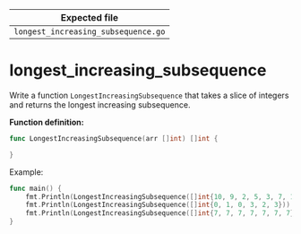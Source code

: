 | Expected file                       |
| ----------------------------------- |
| `longest_increasing_subsequence.go` |

# longest_increasing_subsequence

Write a function `LongestIncreasingSubsequence` that takes a slice of integers and returns the longest increasing subsequence.

**Function definition:**

```go
func LongestIncreasingSubsequence(arr []int) []int {

}
```

Example:

```go
func main() {
    fmt.Println(LongestIncreasingSubsequence([]int{10, 9, 2, 5, 3, 7, 101, 18})) // [2, 3, 7, 18]
    fmt.Println(LongestIncreasingSubsequence([]int{0, 1, 0, 3, 2, 3}))          // [0, 1, 2, 3]
    fmt.Println(LongestIncreasingSubsequence([]int{7, 7, 7, 7, 7, 7, 7}))       // [7]
}
```

